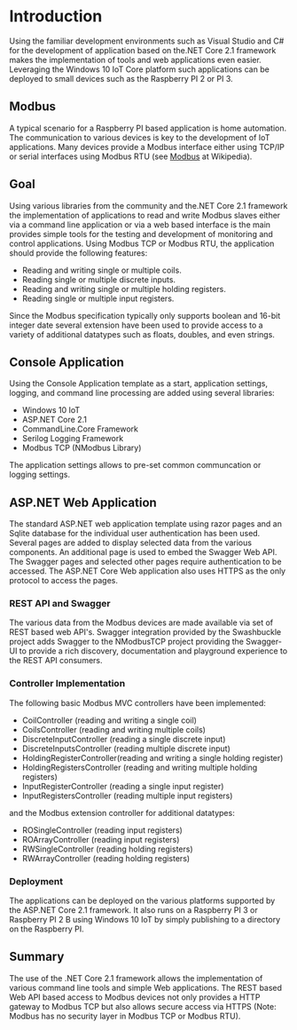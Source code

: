 # Introduction
Using the familiar development environments such as Visual Studio and C# for the development of application based on the.NET Core 2.1 framework makes the implementation of tools and web applications even easier. Leveraging the Windows 10 IoT Core platform such applications can be deployed to small devices such as the Raspberry PI 2 or PI 3.

## Modbus
A typical scenario for a Raspberry PI based application is home automation. The communication to various devices is key to the development of IoT applications. Many devices provide a Modbus interface either using TCP/IP or serial interfaces using Modbus RTU (see [Modbus](https://en.wikipedia.org/wiki/Modbus) at Wikipedia).

## Goal
Using various libraries from the community and the.NET Core 2.1 framework the implementation of applications to read and write Modbus slaves either via a command line application or via a web based interface is the main provides simple tools for the testing and development of monitoring and control applications.
Using Modbus TCP or Modbus RTU, the application should provide the following features:

* Reading and writing single or multiple coils.
* Reading single or multiple discrete inputs.
* Reading and writing single or multiple holding registers.
* Reading single or multiple input registers.

Since the Modbus specification typically only supports boolean and 16-bit integer date several extension have been used to provide access to a variety of additional datatypes such as floats, doubles, and even strings.

## Console Application
Using the Console Application template as a start, application settings, logging, and command line processing are added using several libraries:

* Windows 10 IoT
* ASP.NET Core 2.1
* CommandLine.Core Framework
* Serilog Logging Framework
* Modbus TCP (NModbus Library)

The application settings allows to pre-set common communcation or logging settings.

## ASP.NET Web Application
The standard ASP.NET web application template using razor pages and an Sqlite database for the individual user authentication has been used. Several pages are added to display selected data from the various components. An additional page is used to embed the Swagger Web API. The Swagger pages and selected other pages require authentication to be accessed. The ASP.NET Core Web application also uses HTTPS as the only protocol to access the pages.

### REST API and Swagger
The various data from the Modbus devices are made available via set of REST based web API's. Swagger integration provided by the Swashbuckle project adds Swagger to the NModbusTCP project providing the Swagger-UI to provide a rich discovery, documentation and playground experience to the REST API consumers.

### Controller Implementation
The following basic Modbus MVC controllers have been implemented:

* CoilController (reading and writing a single coil)
* CoilsController (reading and writing multiple coils)
* DiscreteInputController (reading a single discrete input)
* DiscreteInputsController (reading multiple discrete input)
* HoldingRegisterController(reading and writing a single holding register)
* HoldingRegistersController (reading and writing multiple holding registers)
* InputRegisterController (reading a single input register)
* InputRegistersController (reading multiple input registers)

and the Modbus extension controller for additional datatypes:

* ROSingleController (reading input registers)
* ROArrayController (reading input registers)
* RWSingleController (reading holding registers)
* RWArrayController (reading holding registers)

### Deployment
The applications can be deployed on the various platforms supported by the ASP.NET Core 2.1 framework. It also runs on a Raspberry PI 3 or Raspberry PI 2 B using Windows 10 IoT by simply publishing to a directory on the Raspberry PI.

## Summary
The use of the .NET Core 2.1 framework allows the implementation of various command line tools and simple Web applications. The REST based Web API based access to Modbus devices not only provides a HTTP gateway to Modbus TCP but also allows secure access via HTTPS (Note: Modbus has no security layer in Modbus TCP or Modbus RTU).